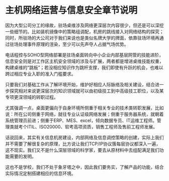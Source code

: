 # 主机网络运营与信息安全章节说明

因为大型公司分工的缘故，驻场桌维涉及网络更深层次内容很少，但还是可以深挖一些细节的。比如装机镜像中的策略组调配，机房的跳线接入对网络结构的探究；同时，所驻场的大公司对于我们来说也是类似名牌大学的牌面，依靠驻场环境再通过驻场处理事件原理的渲染，至少可以先声夺人占据气场优势。

电话程控与SOHO型网络部署是驻场桌面转向中小企业内部基层网管的技能进阶，信息安全则是对工作区主机安全领域的涉及与扩展，两者都是增进桌维技能权重，构建桌维的“跳板”；若没相应知识作为跳杆支撑，我们即使有升跃的机会，也难以跨过相应专业入职的准入门槛要求。

只要我们对基础工作从了解环境开始，维护好相应人际脉络及相关建设，结合进一步探究相对来说更深层次的知识领域就可以由初级技工到中高级技工职位，以及某专项更深领域的转职过程。

尤其强调一点，桌面更偏向于自身环境所侧重于相关专业的技术类转职发展，比如说：所在公司侧重于网络，就往专业认证级网络发展；侧重于服务器系统，就朝着系统管理员前进；侧重于ERP、MES、excel，倾向数据专员、IT运维工程师。管理类就考个ITIL、ISO20000、软考高项资质，销售工程师及售前工程师发展。

话说回来，其实有关信息机房建设，内部网络及信息调控策略的创建，实际上我们并不需要了解很复杂的原理，比方说让我们TCP/IP协议簇每层协议都深入一遍，这不现实。我们又不是什么深层领域的科学家，要去从原材料中去组配满足我们功能需要的发明。

这也不是学校，我们不处于象牙塔之中，因此我们要务实，了解产品的功能，结合实际情况定制搭建相应的信息环境。